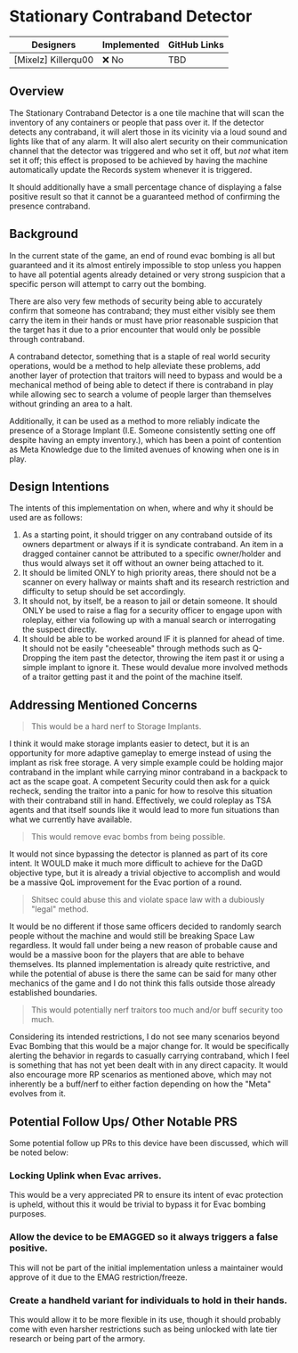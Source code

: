 # Stationary Contraband Detector

| Designers | Implemented | GitHub Links |
|---|---|---|
| [Mixelz] Killerqu00 | ❌ No | TBD |

## Overview
The Stationary Contraband Detector is a one tile machine that will scan the inventory of any containers or people that pass over it. 
If the detector detects any contraband, it will alert those in its vicinity via a loud sound and lights like that of any alarm.
It will also alert security on their communication channel that the detector was triggered and who set it off, but *not* what item set it off; this effect is proposed to be achieved by having the machine automatically update the Records system whenever it is triggered.

It should additionally have a small percentage chance of displaying a false positive result so that it cannot be a guaranteed method of confirming the presence contraband.

## Background

In the current state of the game, an end of round evac bombing is all but guaranteed and it its almost entirely impossible to stop unless you happen to have all potential agents already detained or very strong suspicion that a specific person will attempt to carry out the bombing.

There are also very few methods of security being able to accurately confirm that someone has contraband; they must either visibly see them carry the item in their hands or must have prior reasonable suspicion that the target has it due to a prior encounter that would only be possible through contraband.

A contraband detector, something that is a staple of real world security operations, would be a method to help alleviate these problems, add another layer of protection that traitors will need to bypass and would be a mechanical method of being able to detect if there is contraband in play while allowing sec to search a volume of people larger than themselves without grinding an area to a halt.

Additionally, it can be used as a method to more reliably indicate the presence of a Storage Implant (I.E. Someone consistently setting one off despite having an empty inventory.), which has been a point of contention as Meta Knowledge due to the limited avenues of knowing when one is in play.

## Design Intentions

The intents of this implementation on when, where and why it should be used are as follows:
1. As a starting point, it should trigger on any contraband outside of its owners department or always if it is syndicate contraband. An item in a dragged container cannot be attributed to a specific owner/holder and thus would always set it off without an owner being attached to it.
2. It should be limited ONLY to high priority areas, there should not be a scanner on every hallway or maints shaft and its research restriction and difficulty to setup should be set accordingly.
3. It should not, by itself, be a reason to jail or detain someone. It should ONLY be used to raise a flag for a security officer to engage upon with roleplay, either via following up with a manual search or interrogating the suspect directly.
4. It should be able to be worked around IF it is planned for ahead of time. It should not be easily "cheeseable" through methods such as Q-Dropping the item past the detector, throwing the item past it or using a simple implant to ignore it. These would devalue more involved methods of a traitor getting past it and the point of the machine itself.

## Addressing Mentioned Concerns
> This would be a hard nerf to Storage Implants.

I think it would make storage implants easier to detect, but it is an opportunity for more adaptive gameplay to emerge instead of using the implant as risk free storage.
A very simple example could be holding major contraband in the implant while carrying minor contraband in a backpack to act as the scape goat.
A competent Security could then ask for a quick recheck, sending the traitor into a panic for how to resolve this situation with their contraband still in hand.
Effectively, we could roleplay as TSA agents and that itself sounds like it would lead to more fun situations than what we currently have available.
> This would remove evac bombs from being possible.

It would not since bypassing the detector is planned as part of its core intent.
It WOULD make it much more difficult to achieve for the DaGD objective type, but it is already a trivial objective to accomplish and would be a massive QoL improvement for the Evac portion of a round.
> Shitsec could abuse this and violate space law with a dubiously "legal" method.

It would be no different if those same officers decided to randomly search people without the machine and would still be breaking Space Law regardless. 
It would fall under being a new reason of probable cause and would be a massive boon for the players that are able to behave themselves.
Its planned implementation is already quite restrictive, and while the potential of abuse is there the same can be said for many other mechanics of the game and I do not think this falls outside those already established boundaries.
>  This would potentially nerf traitors too much and/or buff security too much.

Considering its intended restrictions, I do not see many scenarios beyond Evac Bombing that this would be a major change for.
It would be specifically alerting the behavior in regards to casually carrying contraband, which I feel is something that has not yet been dealt with in any direct capacity.
It would also encourage more RP scenarios as mentioned above, which may not inherently be a buff/nerf to either faction depending on how the "Meta" evolves from it.

## Potential Follow Ups/ Other Notable PRS
Some potential follow up PRs to this device have been discussed, which will be noted below:

### Locking Uplink when Evac arrives. 
This would be a very appreciated PR to ensure its intent of evac protection is upheld, without this it would be trivial to bypass it for Evac bombing purposes.
### Allow the device to be EMAGGED so it always triggers a false positive.
This will not be part of the initial implementation unless a maintainer would approve of it due to the EMAG restriction/freeze.
### Create a handheld variant for individuals to hold in their hands.
This would allow it to be more flexible in its use, though it should probably come with even harsher restrictions such as being unlocked with late tier research or being part of the armory.
